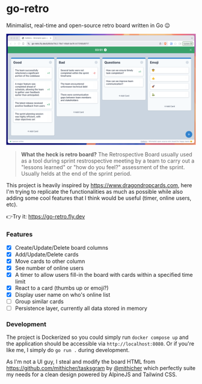 # go-retro

Minimalist, real-time and open-source retro board written in Go 😉

![screenshot](https://github.com/ekaputra07/go-retro/blob/main/screenshot.png)

> **What the heck is retro board?** The Retrospective Board usually used as a tool during sprint restrospective meeting by a team to carry out a "lessons learned" or "how do you feel?" assessment of the sprint. Usually helds at the end of the sprint period.

This project is heavily inspired by https://www.dragondropcards.com, here I'm trying to replicate the functionalities as much as possible while also adding some cool features that I think would be useful (timer, online users, etc).

👉Try it: https://go-retro.fly.dev

### Features
- [x] Create/Update/Delete board columns
- [x] Add/Update/Delete cards
- [x] Move cards to other column
- [x] See number of online users
- [x] A timer to allow users fill-in the board with cards within a specified time limit
- [x] React to a card (thumbs up or emoji?)
- [x] Display user name on who's online list
- [ ] Group similar cards
- [ ] Persistence layer, currently all data stored in memory

### Development
The project is Dockerized so you could simply run `docker compose up` and the application should be accessible via `http://localhost:8080`. Or if you're like me, I simply do `go run .` during development.

As I'm not a UI guy, I steal and modify the board HTML from https://github.com/mithicher/tasksgram by [@mithicher](https://github.com/mithicher/tasksgram) which perfectly suite my needs for a clean design powered by AlpineJS and Tailwind CSS.
